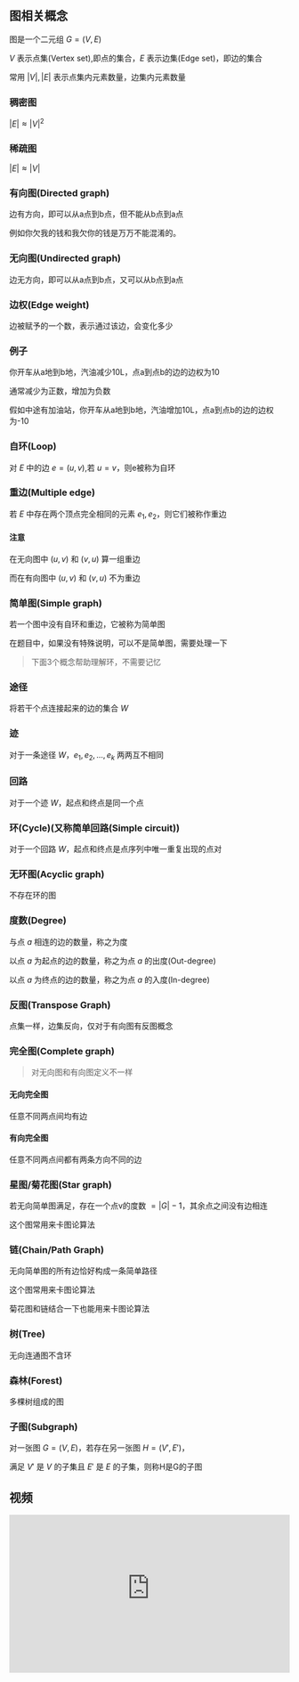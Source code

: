 ## 图相关概念
图是一个二元组 $G=(V,E)$

$V$ 表示点集(Vertex set),即点的集合，$E$ 表示边集(Edge set)，即边的集合

常用 $|V|,|E|$ 表示点集内元素数量，边集内元素数量

### 稠密图
$|E|\approx|V|^2$

### 稀疏图
$|E|\approx |V|$

### 有向图(Directed graph)
边有方向，即可以从a点到b点，但不能从b点到a点

例如你欠我的钱和我欠你的钱是万万不能混淆的。

### 无向图(Undirected graph)
边无方向，即可以从a点到b点，又可以从b点到a点

### 边权(Edge weight)
边被赋予的一个数，表示通过该边，会变化多少

### 例子
你开车从a地到b地，汽油减少10L，点a到点b的边的边权为10

通常减少为正数，增加为负数

假如中途有加油站，你开车从a地到b地，汽油增加10L，点a到点b的边的边权为-10

### 自环(Loop)
对 $E$ 中的边 $e=(u,v)$,若 $u=v$，则e被称为自环

### 重边(Multiple edge)
若 $E$ 中存在两个顶点完全相同的元素 $e_1,e_2$，则它们被称作重边
#### 注意
在无向图中 $(u,v)$ 和 $(v,u)$ 算一组重边

而在有向图中 $(u,v)$ 和 $(v,u)$ 不为重边

### 简单图(Simple graph)
若一个图中没有自环和重边，它被称为简单图

在题目中，如果没有特殊说明，可以不是简单图，需要处理一下

>下面3个概念帮助理解环，不需要记忆

### 途径
将若干个点连接起来的边的集合 $W$

### 迹
对于一条途径 $W$，$e_1,e_2,...,e_k$ 两两互不相同

### 回路
对于一个迹 $W$，起点和终点是同一个点

### 环(Cycle)(又称简单回路(Simple circuit))
对于一个回路 $W$，起点和终点是点序列中唯一重复出现的点对

### 无环图(Acyclic graph)
不存在环的图

### 度数(Degree)
与点 $a$ 相连的边的数量，称之为度

以点 $a$ 为起点的边的数量，称之为点 $a$ 的出度(Out-degree)

以点 $a$ 为终点的边的数量，称之为点 $a$ 的入度(In-degree)

### 反图(Transpose Graph)
点集一样，边集反向，仅对于有向图有反图概念

### 完全图(Complete graph)
>对无向图和有向图定义不一样

#### 无向完全图
任意不同两点间均有边

#### 有向完全图
任意不同两点间都有两条方向不同的边

### 星图/菊花图(Star graph)
若无向简单图满足，存在一个点v的度数 $=|G|-1$，其余点之间没有边相连

这个图常用来卡图论算法

### 链(Chain/Path Graph)
无向简单图的所有边恰好构成一条简单路径

这个图常用来卡图论算法

菊花图和链结合一下也能用来卡图论算法

### 树(Tree)
无向连通图不含环

### 森林(Forest)
多棵树组成的图

### 子图(Subgraph)
对一张图 $G=(V,E)$，若存在另一张图 $H=(V',E')$，

满足 $V'$ 是 $V$ 的子集且 $E'$ 是 $E$ 的子集，则称H是G的子图


## 视频

<div style = "position: relative; width: 100%; height: 0; padding-bottom: 56.25%;">
    <iframe style = "position: absolute; top: 0; left: 0; width: 100%;height: 100%;" frameborder="0" allowFullScreen="true" src="https://wiki-58c2.obs.myhuaweicloud.com:443/%E5%9B%BE%E7%9A%84%E6%A6%82%E5%BF%B5%EF%BC%8C%E9%82%BB%E6%8E%A5%E7%9F%A9%E9%98%B5%E5%92%8Cvector%E5%BB%BA%E5%9B%BE.mp4?AccessKeyId=ELA8MJ5R84QLXCTFQQ1R&Expires=1689426204&Signature=U7WsJOlbBjv7BYC9goti72hR028%3D"></iframe>
</div>
